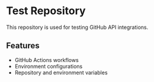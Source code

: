 # Test Repository

This repository is used for testing GitHub API integrations.

## Features
- GitHub Actions workflows
- Environment configurations
- Repository and environment variables
